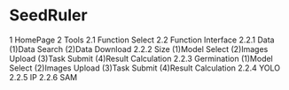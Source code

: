 # SeedRuler
1 HomePage
2 Tools
  2.1 Function Select
  2.2 Function Interface
      2.2.1 Data
        (1)Data Search
        (2)Data Download 
      2.2.2 Size
        (1)Model Select
        (2)Images Upload
        (3)Task Submit
        (4)Result Calculation
      2.2.3 Germination
        (1)Model Select
        (2)Images Upload
        (3)Task Submit
        (4)Result Calculation
      2.2.4 YOLO
      2.2.5 IP
      2.2.6 SAM
      
